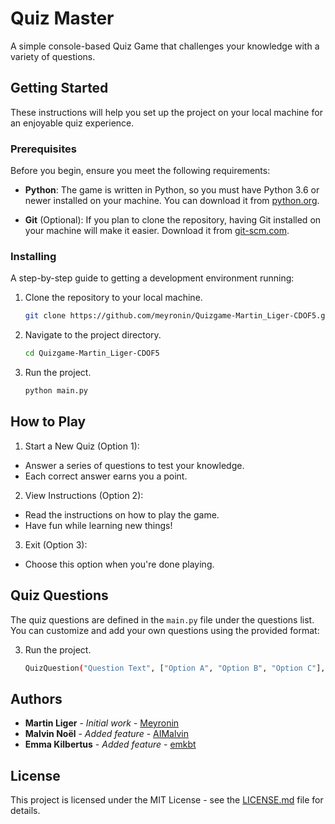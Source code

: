 # Quiz Master

A simple console-based Quiz Game that challenges your knowledge with a variety of questions.

## Getting Started

These instructions will help you set up the project on your local machine for an enjoyable quiz experience.

### Prerequisites

Before you begin, ensure you meet the following requirements:

- **Python**: The game is written in Python, so you must have Python 3.6 or newer installed on your machine. You can download it from [python.org](https://www.python.org/downloads/).

- **Git** (Optional): If you plan to clone the repository, having Git installed on your machine will make it easier. Download it from [git-scm.com](https://git-scm.com/downloads).


### Installing

A step-by-step guide to getting a development environment running:

1. Clone the repository to your local machine.

   ```bash
   git clone https://github.com/meyronin/Quizgame-Martin_Liger-CDOF5.git

2. Navigate to the project directory.

   ```bash
   cd Quizgame-Martin_Liger-CDOF5

3. Run the project.
   ```bash
   python main.py

## How to Play

1. Start a New Quiz (Option 1):
* Answer a series of questions to test your knowledge.
* Each correct answer earns you a point.

2. View Instructions (Option 2):
* Read the instructions on how to play the game.
* Have fun while learning new things!

3. Exit (Option 3):
* Choose this option when you're done playing.

## Quiz Questions
The quiz questions are defined in the `main.py` file under the questions list. You can customize and add your own questions using the provided format:

3. Run the project.
   ```bash
   QuizQuestion("Question Text", ["Option A", "Option B", "Option C"], "Correct Option")

## Authors

* **Martin Liger** - _Initial work_ - [Meyronin](https://github.com/Meyronin)
* **Malvin Noël** - _Added feature_ - [AIMalvin](https://github.com/AIMalvin)
* **Emma Kilbertus** - _Added feature_ - [emkbt](https://github.com/emkbt)

## License

This project is licensed under the MIT License - see the [LICENSE.md](LICENSE.md) file for details.
